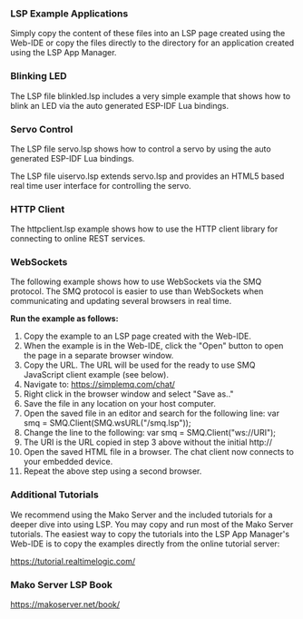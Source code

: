 ### LSP Example Applications

Simply copy the content of these files into an LSP page created using
the Web-IDE or copy the files directly to the directory for an
application created using the LSP App Manager.

### Blinking LED

The LSP file blinkled.lsp includes a very simple example that shows
how to blink an LED via the auto generated ESP-IDF Lua bindings.

### Servo Control

The LSP file servo.lsp shows how to control a servo by using the auto
generated ESP-IDF Lua bindings.

The LSP file uiservo.lsp extends servo.lsp and provides an HTML5 based
real time user interface for controlling the servo.

### HTTP Client

The httpclient.lsp example shows how to use the HTTP client library
for connecting to online REST services.

### WebSockets

The following example shows how to use WebSockets via the SMQ
protocol. The SMQ protocol is easier to use than WebSockets when
communicating and updating several browsers in real time.

**Run the example as follows:**

1. Copy the example to an LSP page created with the Web-IDE. 
2. When the example is in the Web-IDE, click the "Open" button to open
   the page in a separate browser window.
3. Copy the URL. The URL will be used for the ready to use SMQ
   JavaScript client example (see below).
4. Navigate to: https://simplemq.com/chat/
5. Right click in the browser window and select "Save as.."
6. Save the file in any location on your host computer.
7. Open the saved file in an editor and search for the following line:
       var smq = SMQ.Client(SMQ.wsURL("/smq.lsp"));
8. Change the line to the following:
       var smq = SMQ.Client("ws://URI");
9. The URI is the URL copied in step 3 above without the initial http://
10. Open the saved HTML file in a browser. The chat client now
    connects to your embedded device.
11. Repeat the above step using a second browser.


### Additional Tutorials

We recommend using the Mako Server and the included tutorials for a
deeper dive into using LSP. You may copy and run most of the Mako
Server tutorials. The easiest way to copy the tutorials into the LSP
App Manager's Web-IDE is to copy the examples directly from the online
tutorial server:

https://tutorial.realtimelogic.com/

### Mako Server LSP Book

https://makoserver.net/book/

